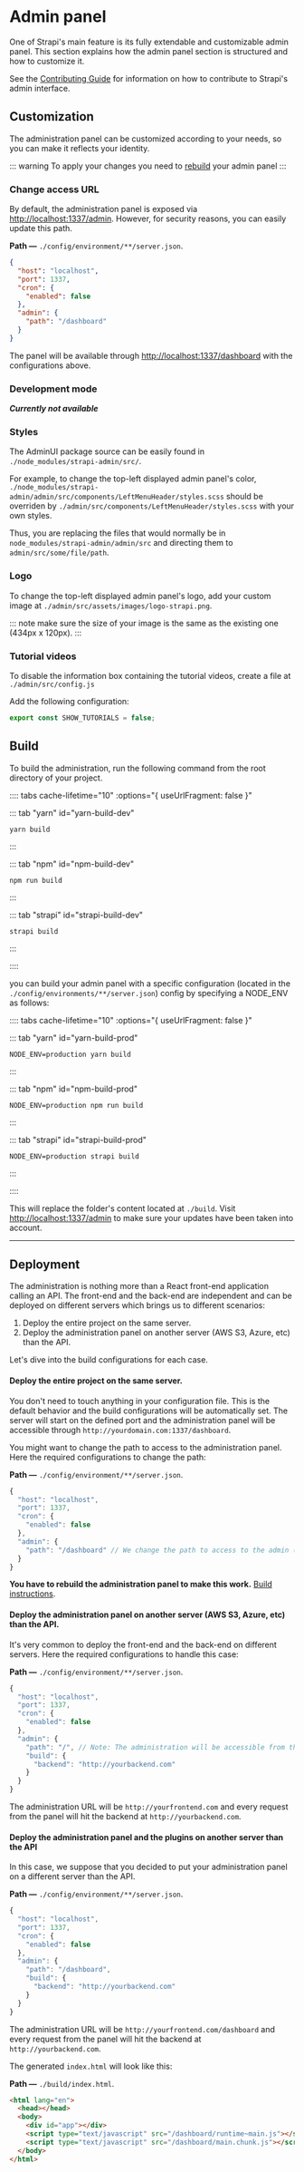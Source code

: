 # Admin panel

One of Strapi's main feature is its fully extendable and customizable admin panel. This section explains how the admin panel section is structured and how to customize it.

See the [Contributing Guide](https://github.com/strapi/strapi/blob/master/CONTRIBUTING.md) for information on how to contribute to Strapi's admin interface.

## Customization

The administration panel can be customized according to your needs, so you can make it reflects your identity.

::: warning
To apply your changes you need to [rebuild](#build) your admin panel
:::

### Change access URL

By default, the administration panel is exposed via [http://localhost:1337/admin](http://localhost:1337/admin). However, for security reasons, you can easily update this path.

**Path —** `./config/environment/**/server.json`.

```json
{
  "host": "localhost",
  "port": 1337,
  "cron": {
    "enabled": false
  },
  "admin": {
    "path": "/dashboard"
  }
}
```

The panel will be available through [http://localhost:1337/dashboard](http://localhost:1337/dashboard) with the configurations above.

### Development mode

**_Currently not available_**

### Styles

The AdminUI package source can be easily found in `./node_modules/strapi-admin/src/`.

For example, to change the top-left displayed admin panel's color, `./node_modules/strapi-admin/admin/src/components/LeftMenuHeader/styles.scss` should be overriden by `./admin/src/components/LeftMenuHeader/styles.scss` with your own styles.

Thus, you are replacing the files that would normally be in `node_modules/strapi-admin/admin/src` and directing them to `admin/src/some/file/path`.

### Logo

To change the top-left displayed admin panel's logo, add your custom image at `./admin/src/assets/images/logo-strapi.png`.

::: note
make sure the size of your image is the same as the existing one (434px x 120px).
:::

### Tutorial videos

To disable the information box containing the tutorial videos, create a file at `./admin/src/config.js`

Add the following configuration:

```js
export const SHOW_TUTORIALS = false;
```

## Build

To build the administration, run the following command from the root directory of your project.

:::: tabs cache-lifetime="10" :options="{ useUrlFragment: false }"

::: tab "yarn" id="yarn-build-dev"

```
yarn build
```

:::

::: tab "npm" id="npm-build-dev"

```
npm run build
```

:::

::: tab "strapi" id="strapi-build-dev"

```
strapi build
```

:::

::::

you can build your admin panel with a specific configuration (located in the `./config/environments/**/server.json`) config by specifying a NODE_ENV as follows:

:::: tabs cache-lifetime="10" :options="{ useUrlFragment: false }"

::: tab "yarn" id="yarn-build-prod"

```
NODE_ENV=production yarn build
```

:::

::: tab "npm" id="npm-build-prod"

```
NODE_ENV=production npm run build
```

:::

::: tab "strapi" id="strapi-build-prod"

```
NODE_ENV=production strapi build
```

:::

::::

This will replace the folder's content located at `./build`. Visit [http://localhost:1337/admin](http://localhost:1337/admin) to make sure your updates have been taken into account.

---

## Deployment

The administration is nothing more than a React front-end application calling an API. The front-end and the back-end are independent and can be deployed on different servers which brings us to different scenarios:

1. Deploy the entire project on the same server.
2. Deploy the administration panel on another server (AWS S3, Azure, etc) than the API.

Let's dive into the build configurations for each case.

#### Deploy the entire project on the same server.

You don't need to touch anything in your configuration file. This is the default behavior and the build configurations will be automatically set. The server will start on the defined port and the administration panel will be accessible through `http://yourdomain.com:1337/dashboard`.

You might want to change the path to access to the administration panel. Here the required configurations to change the path:

**Path —** `./config/environment/**/server.json`.

```js
{
  "host": "localhost",
  "port": 1337,
  "cron": {
    "enabled": false
  },
  "admin": {
    "path": "/dashboard" // We change the path to access to the admin (highly recommended for security reasons).
  }
}
```

**You have to rebuild the administration panel to make this work.** [Build instructions](#build).

#### Deploy the administration panel on another server (AWS S3, Azure, etc) than the API.

It's very common to deploy the front-end and the back-end on different servers. Here the required configurations to handle this case:

**Path —** `./config/environment/**/server.json`.

```js
{
  "host": "localhost",
  "port": 1337,
  "cron": {
    "enabled": false
  },
  "admin": {
    "path": "/", // Note: The administration will be accessible from the root of the domain (ex: http//yourfrontend.com/)
    "build": {
      "backend": "http://yourbackend.com"
    }
  }
}
```

The administration URL will be `http://yourfrontend.com` and every request from the panel will hit the backend at `http://yourbackend.com`.

#### Deploy the administration panel and the plugins on another server than the API

In this case, we suppose that you decided to put your administration panel on a different server than the API.

**Path —** `./config/environment/**/server.json`.

```js
{
  "host": "localhost",
  "port": 1337,
  "cron": {
    "enabled": false
  },
  "admin": {
    "path": "/dashboard",
    "build": {
      "backend": "http://yourbackend.com"
    }
  }
}
```

The administration URL will be `http://yourfrontend.com/dashboard` and every request from the panel will hit the backend at `http://yourbackend.com`.

The generated `index.html` will look like this:

**Path —** `./build/index.html`.

```html
<html lang="en">
  <head></head>
  <body>
    <div id="app"></div>
    <script type="text/javascript" src="/dashboard/runtime~main.js"></script>
    <script type="text/javascript" src="/dashboard/main.chunk.js"></script>
  </body>
</html>
```
